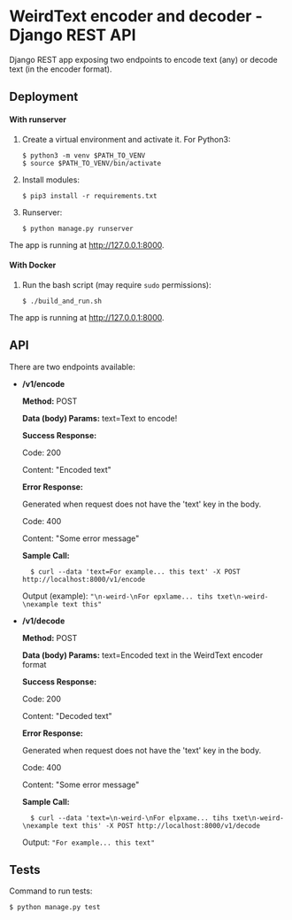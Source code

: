 # WeirdText encoder and decoder - Django REST API

Django REST app exposing two endpoints to encode text (any) or decode text (in the encoder
format).


## Deployment

#### With runserver
1) Create a virtual environment and activate it. For Python3:
    ```
    $ python3 -m venv $PATH_TO_VENV
    $ source $PATH_TO_VENV/bin/activate
    ```

2) Install modules:
    ```
    $ pip3 install -r requirements.txt
    ```

3) Runserver:
    ```
    $ python manage.py runserver
    ```

The app is running at http://127.0.0.1:8000.

#### With Docker
1) Run the bash script (may require `sudo` permissions):
    ```
    $ ./build_and_run.sh
    ```

The app is running at http://127.0.0.1:8000.


## API

There are two endpoints available:
* **/v1/encode**

    **Method:** POST
    
    **Data (body) Params:** text=Text to encode!
    
    **Success Response:**
    
     Code: 200
     
     Content: "Encoded text"
     
    **Error Response:**
    
    Generated when request does not have the 'text' key in the body.
    
    Code: 400
    
    Content: "Some error message"
        
    **Sample Call:**
    
        $ curl --data 'text=For example... this text' -X POST http://localhost:8000/v1/encode
        
    Output (example): `"\n-weird-\nFor epxlame... tihs txet\n-weird-\nexample text this"`
        
* **/v1/decode**

    **Method:** POST
    
    **Data (body) Params:** text=Encoded text in the WeirdText encoder format
    
    **Success Response:**
    
     Code: 200
     
     Content: "Decoded text"
     
    **Error Response:**
    
    Generated when request does not have the 'text' key in the body.
    
    Code: 400
    
    Content: "Some error message"
        
    **Sample Call:**
    
        $ curl --data 'text=\n-weird-\nFor elpxame... tihs txet\n-weird-\nexample text this' -X POST http://localhost:8000/v1/decode
        
    Output: `"For example... this text"`
    
## Tests

Command to run tests:

```
$ python manage.py test
```